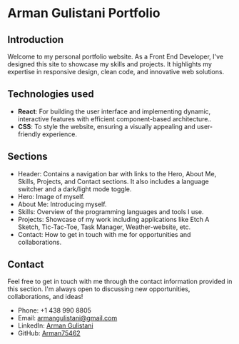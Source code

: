# Arman Gulistani Portfolio

## Introduction

Welcome to my personal portfolio website. As a Front End Developer, I've designed this site to showcase my skills and projects. It highlights my expertise in responsive design, clean code, and innovative web solutions.

## Technologies used

- **React**: For building the user interface and implementing dynamic, interactive features with efficient component-based architecture..
- **CSS**: To style the website, ensuring a visually appealing and user-friendly experience.

## Sections

- Header: Contains a navigation bar with links to the Hero, About Me, Skills, Projects, and Contact sections. It also includes a language switcher and a dark/light mode toggle.
- Hero: Image of myself.
- About Me: Introducing myself.
- Skills: Overview of the programming languages and tools I use.
- Projects: Showcase of my work including applications like Etch A Sketch, Tic-Tac-Toe, Task Manager, Weather-website, etc.
- Contact: How to get in touch with me for opportunities and collaborations.

## Contact

Feel free to get in touch with me through the contact information provided in this section. I'm always open to discussing new opportunities, collaborations, and ideas!

- Phone: +1 438 990 8805
- Email: armangulistani@gmail.com
- LinkedIn: [Arman Gulistani](https://linkedin.com/in/arman-gulistani-115032263)
- GitHub: [Arman75462](https://github.com/Arman75462)
